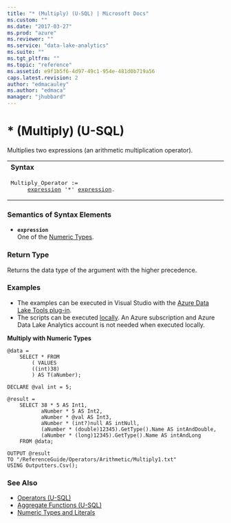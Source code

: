 ```yaml
---
title: "* (Multiply) (U-SQL) | Microsoft Docs"
ms.custom: ""
ms.date: "2017-03-27"
ms.prod: "azure"
ms.reviewer: ""
ms.service: "data-lake-analytics"
ms.suite: ""
ms.tgt_pltfrm: ""
ms.topic: "reference"
ms.assetid: e9f1b5f6-4d97-49c1-954e-481d0b719a56
caps.latest.revision: 2
author: "edmacauley"
ms.author: "edmaca"
manager: "jhubbard"
---
```

# * (Multiply) (U-SQL)
Multiplies two expressions (an arithmetic multiplication operator). 

<table><th align="left">Syntax</th><tr><td><pre>
Multiply_Operator :=                                                                                     
     <a href="#expr">expression</a> '*' <a href="#expr">expression</a>.
</pre></td></tr></table>

  
### Semantics of Syntax Elements    
-   <a name="expr"></a>**`expression`**  
One of the [Numeric Types](numeric-types-and-literals.md).

### Return Type
Returns the data type of the argument with the higher precedence.


### Examples  
- The examples can be executed in Visual Studio with the [Azure Data Lake Tools plug-in](https://www.microsoft.com/download/details.aspx?id=49504).  
- The scripts can be executed [locally](https://docs.microsoft.com/azure/data-lake-analytics/data-lake-analytics-data-lake-tools-get-started#run-u-sql-locally).  An Azure subscription and Azure Data Lake Analytics account is not needed when executed locally.

**Multiply with Numeric Types**  
```
@data = 
    SELECT * FROM 
        ( VALUES
        ((int)38)
        ) AS T(aNumber);

DECLARE @val int = 5;

@result =
    SELECT 38 * 5 AS Int1,
           aNumber * 5 AS Int2,
           aNumber * @val AS Int3,
           aNumber * (int?)null AS intNull,
           (aNumber * (double)12345).GetType().Name AS intAndDouble,
           (aNumber * (long)12345).GetType().Name AS intAndLong
    FROM @data;

OUTPUT @result
TO "/ReferenceGuide/Operators/Arithmetic/Multiply1.txt"
USING Outputters.Csv();
```

### See Also
* [Operators (U-SQL)](operators-u-sql.md)
* [Aggregate Functions (U-SQL)](aggregate-functions-u-sql.md)
* [Numeric Types and Literals](numeric-types-and-literals.md)



